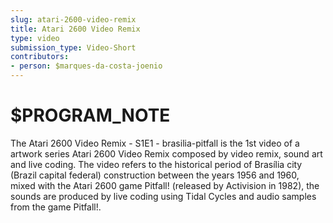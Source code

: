 ```yaml
---
slug: atari-2600-video-remix
title: Atari 2600 Video Remix
type: video
submission_type: Video-Short
contributors:
- person: $marques-da-costa-joenio
---
```


# $PROGRAM_NOTE

The Atari 2600 Video Remix - S1E1 - brasilia-pitfall is the 1st video of a artwork series Atari 2600 Video Remix composed by video remix, sound art and live coding. The video refers to the historical period of Brasília city (Brazil capital federal) construction between the years 1956 and 1960, mixed with the Atari 2600 game Pitfall! (released by Activision in 1982), the sounds are produced by live coding using Tidal Cycles and audio samples from the game Pitfall!.
